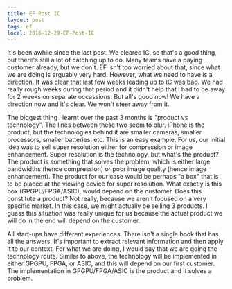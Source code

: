 ```yaml
---
title: EF Post IC 
layout: post
tags: ef
local: 2016-12-29-EF-Post-IC
---
```


It's been awhile since the last post. We cleared IC, so that's a good thing, but there's still a lot of catching up to do. Many teams have a paying customer already, but we don't. EF isn't too worried about that, since what we are doing is arguably very hard. However, what we need to have is a direction. It was clear that last few weeks leading up to IC was bad. We had really rough weeks during that period and it didn't help that I had to be away for 2 weeks on separate occassions. But all's good now! We have a direction now and it's clear. We won't steer away from it.

The biggest thing I learnt over the past 3 months is "product vs technology". The lines between these two seem to blur. iPhone is the product, but the technologies behind it are smaller cameras, smaller processors, smaller batteries, etc. This is an easy example. For us, our initial idea was to sell super resolution either for compression or image enhancement. Super resolution is the technology, but what's the product? The product is something that solves the problem, which is either large bandwidths (hence compression) or poor image quality (hence image enhancement). The product for our case would be perhaps "a box" that is to be placed at the viewing device for super resolution. What exactly is this box (GPGPU/FPGA/ASIC), would depend on the customer. Does this constitute a product? Not really, because we aren't focused on a very specific market. In this case, we might actually be selling 3 products. I guess this situation was really unique for us because the actual product we will do in the end will depend on the customer.

All start-ups have different experiences. There isn't a single book that has all the answers. It's important to extract relevant information and then apply it to our context. For what we are doing, I would say that we are going the technology route. Similar to above, the technology will be implemented in either GPGPU, FPGA, or ASIC, and this will depend on our first customer. The implementation in GPGPU/FPGA/ASIC is the product and it solves a problem.  
